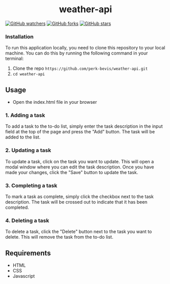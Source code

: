 <h1 align="center"> weather-api </h1>

[![GitHub watchers](https://img.shields.io/github/watchers/microsoft/Generative-AI-For-Beginners.svg?style=social&label=Watch)](https://GitHub.com/microsoft/Generative-AI-For-Beginners/watchers/?WT.mc_id=academic-105485-koreyst)
[![GitHub forks](https://img.shields.io/github/forks/microsoft/Generative-AI-For-Beginners.svg?style=social&label=Fork)](https://GitHub.com/microsoft/Generative-AI-For-Beginners/network/?WT.mc_id=academic-105485-koreyst)
[![GitHub stars](https://img.shields.io/github/stars/microsoft/Generative-AI-For-Beginners.svg?style=social&label=Star)](https://GitHub.com/microsoft/Generative-AI-For-Beginners/stargazers/?WT.mc_id=academic-105485-koreyst)

### Installation

To run this application locally, you need to clone this repository to your local machine. You can do this by running the following command in your terminal:
1. Clone the repo `https://github.com/perk-bevis/weather-api.git`
2. `cd weather-api`

## Usage

- Open the index.html file in your browser

### 1. Adding a task
To add a task to the to-do list, simply enter the task description in the input field at the top of the page and press the "Add" button. The task will be added to the list.

### 2. Updating a task
To update a task, click on the task you want to update. This will open a modal window where you can edit the task description. Once you have made your changes, click the "Save" button to update the task.

### 3. Completing a task
To mark a task as complete, simply click the checkbox next to the task description. The task will be crossed out to indicate that it has been completed.

### 4. Deleting a task
To delete a task, click the "Delete" button next to the task you want to delete. This will remove the task from the to-do list.

## Requirements

- HTML
- CSS
- Javascript
  
